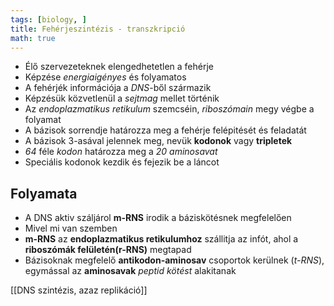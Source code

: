 ```yaml
---
tags: [biology, ] 
title: Fehérjeszintézis - transzkripció
math: true
---
```

- Élő szervezeteknek elengedhetetlen a fehérje
- Képzése _energiaigényes_ és folyamatos
- A fehérjék információja a _DNS_-ből származik
- Képzésük közvetlenül a _sejtmag_ mellet történik
- Az _endoplazmatikus retikulum_ szemcséin, _riboszómain_ megy végbe a folyamat
- A bázisok sorrendje határozza meg a fehérje felépitését és feladatát
- A bázisok 3-asával jelennek meg, nevük __kodonok__ vagy __tripletek__
- _64_ féle _kodon_ határozza meg a _20 aminosavat_
- Speciális kodonok kezdik és fejezik be a láncot

## Folyamata
- A DNS aktiv száljárol __m-RNS__ irodik a báziskötésnek megfelelően
- Mivel mi van szemben
- __m-RNS__ az __endoplazmatikus retikulumhoz__ szállitja az infót, ahol a __riboszómák felületén(r-RNS)__ megtapad
- Bázisoknak megfelelő __antikodon-aminosav__ csoportok kerülnek (_t-RNS_), egymással az __aminosavak__ _peptid kötést_ alakitanak

[[DNS szintézis, azaz replikáció]]

 